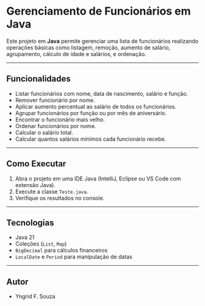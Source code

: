 # Gerenciamento de Funcionários em Java

Este projeto em **Java** permite gerenciar uma lista de funcionários realizando operações básicas como listagem, remoção, aumento de salário, agrupamento, cálculo de idade e salários, e ordenação.

---

## Funcionalidades

- Listar funcionários com nome, data de nascimento, salário e função.
- Remover funcionário por nome.
- Aplicar aumento percentual ao salário de todos os funcionários.
- Agrupar funcionários por função ou por mês de aniversário.
- Encontrar o funcionário mais velho.
- Ordenar funcionários por nome.
- Calcular o salário total.
- Calcular quantos salários mínimos cada funcionário recebe.

---

## Como Executar

1. Abra o projeto em uma IDE Java (IntelliJ, Eclipse ou VS Code com extensão Java).
2. Execute a classe `Teste.java`.
3. Verifique os resultados no console.

---

## Tecnologias

- Java 21
- Coleções (`List`, `Map`)
- `BigDecimal` para cálculos financeiros
- `LocalDate` e `Period` para manipulação de datas

---

## Autor

- Yngrid F. Souza

